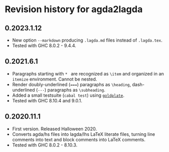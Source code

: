 # Revision history for agda2lagda

## 0.2023.1.12

* New option `--markdown` producing `.lagda.md` files instead of `.lagda.tex`.
* Tested with GHC 8.0.2 - 9.4.4.

## 0.2021.6.1

* Paragraphs starting with `* ` are recognized as `\item` and
  organized in an `itemize` environment.  Cannot be nested.
* Render doubly-underlined (`===`) paragraphs as `\heading`,
  dash-underlined (`---`) paragraphs as `\subheading`.
* Added a small testsuite (`cabal test`) using
  [`goldplate`](https://hackage.haskell.org/package/goldplate).
* Tested with GHC 8.10.4 and 9.0.1.

## 0.2020.11.1

* First version. Released Halloween 2020.
* Converts agda/hs files into lagda/lhs LaTeX literate files,
  turning line comments into text and block comments into
  LaTeX comments.
* Tested with GHC 8.0.2 - 8.10.3.
